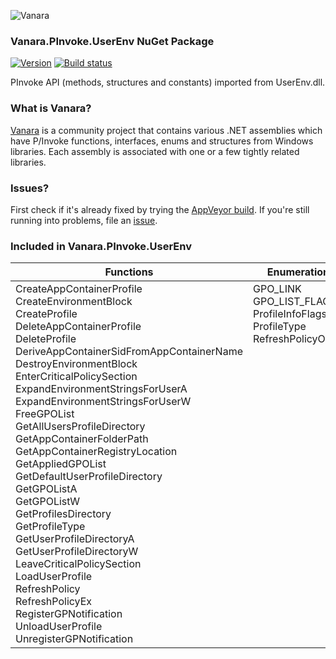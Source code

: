 ﻿![Vanara](https://github.com/dahall/Vanara/raw/master/docs/icons/VanaraHeading.png)
### Vanara.PInvoke.UserEnv NuGet Package
[![Version](https://img.shields.io/nuget/v/Vanara.PInvoke.UserEnv?label=NuGet&style=flat-square)](https://github.com/dahall/Vanara/releases)
[![Build status](https://img.shields.io/appveyor/build/dahall/vanara?label=AppVeyor%20build&style=flat-square)](https://ci.appveyor.com/project/dahall/vanara)

PInvoke API (methods, structures and constants) imported from UserEnv.dll.

### What is Vanara?

[Vanara](https://github.com/dahall/Vanara) is a community project that contains various .NET assemblies which have P/Invoke functions, interfaces, enums and structures from Windows libraries. Each assembly is associated with one or a few tightly related libraries.

### Issues?

First check if it's already fixed by trying the [AppVeyor build](https://ci.appveyor.com/nuget/vanara-prerelease).
If you're still running into problems, file an [issue](https://github.com/dahall/Vanara/issues).

### Included in Vanara.PInvoke.UserEnv

Functions | Enumerations | Structures
--- | --- | ---
CreateAppContainerProfile<br>CreateEnvironmentBlock<br>CreateProfile<br>DeleteAppContainerProfile<br>DeleteProfile<br>DeriveAppContainerSidFromAppContainerName<br>DestroyEnvironmentBlock<br>EnterCriticalPolicySection<br>ExpandEnvironmentStringsForUserA<br>ExpandEnvironmentStringsForUserW<br>FreeGPOList<br>GetAllUsersProfileDirectory<br>GetAppContainerFolderPath<br>GetAppContainerRegistryLocation<br>GetAppliedGPOList<br>GetDefaultUserProfileDirectory<br>GetGPOListA<br>GetGPOListW<br>GetProfilesDirectory<br>GetProfileType<br>GetUserProfileDirectoryA<br>GetUserProfileDirectoryW<br>LeaveCriticalPolicySection<br>LoadUserProfile<br>RefreshPolicy<br>RefreshPolicyEx<br>RegisterGPNotification<br>UnloadUserProfile<br>UnregisterGPNotification<br> | GPO_LINK<br>GPO_LIST_FLAG<br>ProfileInfoFlags<br>ProfileType<br>RefreshPolicyOption<br><br><br><br><br><br><br><br><br><br><br><br><br><br><br><br><br><br><br><br><br><br><br><br><br> | GROUP_POLICY_OBJECT<br>PROFILEINFO<br><br><br><br><br><br><br><br><br><br><br><br><br><br><br><br><br><br><br><br><br><br><br><br><br><br><br><br>
